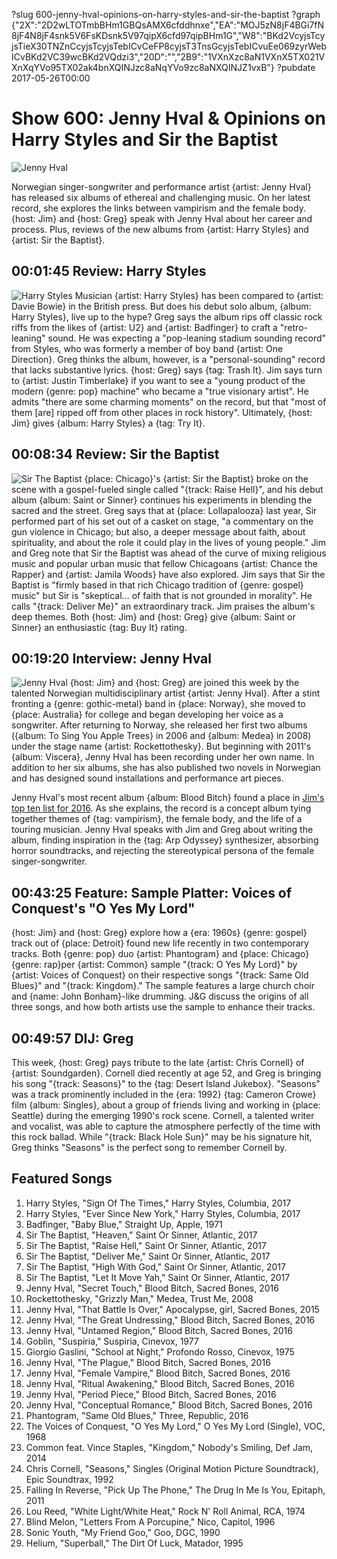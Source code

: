 ?slug 600-jenny-hval-opinions-on-harry-styles-and-sir-the-baptist
?graph {"2X":"2D2wLTOTmbBHm1GBQsAMX6cfddhnxe","EA":"MOJ5zN8jF4BGi7fN8jF4N8jF4snk5V6FsKDsnk5V97qipX6cfd97qipBHm1G","W8":"BKd2VcyjsTcyjsTieX30TNZnCcyjsTcyjsTebICvCeFP8cyjsT3TnsGcyjsTebICvuEe069zyrWebICvBKd2VC39wcBKd2VQdzi3","20D":"","2B9":"1VXnXzc8aN1VXnX5TX021VXnXqYVo95TX02ak4bnXQINJzc8aNqYVo9zc8aNXQINJZ1vxB"}
?pubdate 2017-05-26T00:00

# Show 600: Jenny Hval & Opinions on Harry Styles and Sir the Baptist
![Jenny Hval](https://static.soundopinions.org/images/2017/jennyhval_web.jpg)

Norwegian singer-songwriter and performance artist {artist: Jenny Hval} has released six albums of ethereal and challenging music. On her latest record, she explores the links between vampirism and the female body. {host: Jim} and {host: Greg} speak with Jenny Hval about her career and process. Plus, reviews of the new albums from {artist: Harry Styles} and {artist: Sir the Baptist}.

## 00:01:45 Review: Harry Styles
![Harry Styles](https://static.soundopinions.org/assets/600/2X0.jpg)
Musician {artist: Harry Styles} has been compared to {artist: Davie Bowie} in the British press. But does his debut solo album, {album: Harry Styles}, live up to the hype? Greg says the album rips off classic rock riffs from the likes of {artist: U2} and {artist: Badfinger} to craft a "retro-leaning" sound. He was expecting a "pop-leaning stadium sounding record" from Styles, who was formerly a member of boy band {artist: One Direction}.  Greg thinks the album, however, is a "personal-sounding" record that lacks substantive lyrics. {host: Greg} says {tag: Trash It}. Jim says turn to {artist: Justin Timberlake} if you want to see a "young product of the modern {genre: pop} machine" who became a "true visionary artist". He admits "there are some charming moments" on the record, but that "most of them [are] ripped off from other places in rock history". Ultimately, {host: Jim} gives {album: Harry Styles} a {tag: Try It}.


## 00:08:34 Review: Sir the Baptist
![Sir The Baptist](https://static.soundopinions.org/assets/600/EA0.jpg)
{place: Chicago}'s {artist: Sir the Baptist} broke on the scene with a gospel-fueled single called "{track: Raise Hell}", and his debut album {album: Saint or Sinner} continues his experiments in blending the sacred and the street. Greg says that at {place: Lollapalooza} last year, Sir performed part of his set out of a casket on stage, "a commentary on the gun violence in Chicago; but also, a deeper message about faith, about spirituality, and about the role it could play in the lives of young people."
Jim and Greg note that Sir the Baptist was ahead of the curve of mixing religious music and popular urban music that fellow Chicagoans {artist: Chance the Rapper} and {artist: Jamila Woods} have also explored.
Jim says that Sir the Baptist is "firmly based in that rich Chicago tradition of {genre: gospel} music" but Sir is "skeptical… of faith that is not grounded in morality". He calls "{track: Deliver Me}" an extraordinary track. Jim praises the album's deep themes. Both {host: Jim} and {host: Greg} give {album: Saint or Sinner} an enthusiastic {tag: Buy It} rating.

## 00:19:20 Interview: Jenny Hval
![Jenny Hval](https://static.soundopinions.org/assets/600/W80.jpg)
{host: Jim} and {host: Greg} are joined this week by the talented Norwegian multidisciplinary artist {artist: Jenny Hval}. After a stint fronting a {genre: gothic-metal} band in {place: Norway}, she moved to {place: Australia} for college and began developing her voice as a songwriter. After returning to Norway, she released her first two albums ({album: To Sing You Apple Trees} in 2006 and {album: Medea} in 2008) under the stage name {artist: Rockettothesky}. But beginning with 2011's {album: Viscera}, Jenny Hval has been recording under her own name. In addition to her six albums, she has also published two novels in Norwegian and has designed sound installations and performance art pieces.

Jenny Hval's most recent album {album: Blood Bitch} found a place in [Jim's top ten list for 2016](http://soundopinions.org/show/576/). As she explains, the record is a concept album tying together themes of {tag: vampirism}, the female body, and the life of a touring musician. Jenny Hval speaks with Jim and Greg about writing the album, finding inspiration in the {tag: Arp Odyssey} synthesizer, absorbing horror soundtracks, and rejecting the stereotypical persona of the female singer-songwriter.


## 00:43:25 Feature:  Sample Platter: Voices of Conquest's "O Yes My Lord"
{host: Jim} and {host: Greg} explore how a {era: 1960s} {genre: gospel} track out of {place: Detroit} found new life recently in two contemporary tracks. Both {genre: pop} duo {artist: Phantogram} and {place: Chicago} {genre: rap}per {artist: Common} sample "{track: O Yes My Lord}" by {artist: Voices of Conquest} on their respective songs "{track: Same Old Blues}" and "{track: Kingdom}." The sample features a large church choir and {name: John Bonham}-like drumming. J&G discuss the origins of all three songs, and how both artists use the sample to enhance their tracks.

## 00:49:57 DIJ: Greg
This week, {host: Greg} pays tribute to the late {artist: Chris Cornell} of {artist: Soundgarden}. Cornell died recently at age 52, and Greg is bringing his song "{track: Seasons}" to the {tag: Desert Island Jukebox}. "Seasons" was a track prominently included in the {era: 1992} {tag: Cameron Crowe} film {album: Singles}, about a group of friends living and working in {place: Seattle} during the emerging 1990's rock scene. Cornell, a talented writer and vocalist, was able to capture the atmosphere perfectly of the time with this rock ballad. While "{track: Black Hole Sun}" may be his signature hit, Greg thinks "Seasons" is the perfect song to remember Cornell by.

## Featured Songs
1. Harry Styles, "Sign Of The Times," Harry Styles, Columbia, 2017
1. Harry Styles, "Ever Since New York," Harry Styles, Columbia, 2017
1. Badfinger, "Baby Blue," Straight Up, Apple, 1971
1. Sir The Baptist, "Heaven," Saint Or Sinner, Atlantic, 2017
1. Sir The Baptist, "Raise Hell," Saint Or Sinner, Atlantic, 2017
1. Sir The Baptist, "Deliver Me," Saint Or Sinner, Atlantic, 2017
1. Sir The Baptist, "High With God," Saint Or Sinner, Atlantic, 2017
1. Sir The Baptist, "Let It Move Yah," Saint Or Sinner, Atlantic, 2017
1. Jenny Hval, "Secret Touch," Blood Bitch, Sacred Bones, 2016
1. Rockettothesky, "Grizzly Man," Medea, Trust Me, 2008
1. Jenny Hval, "That Battle Is Over," Apocalypse, girl, Sacred Bones, 2015
1. Jenny Hval, "The Great Undressing," Blood Bitch, Sacred Bones, 2016
1. Jenny Hval, "Untamed Region," Blood Bitch, Sacred Bones, 2016
1. Goblin, "Suspiria," Suspiria, Cinevox, 1977
1. Giorgio Gaslini, "School at Night," Profondo Rosso, Cinevox, 1975
1. Jenny Hval, "The Plague," Blood Bitch, Sacred Bones, 2016
1. Jenny Hval, "Female Vampire," Blood Bitch, Sacred Bones, 2016
1. Jenny Hval, "Ritual Awakening," Blood Bitch, Sacred Bones, 2016
1. Jenny Hval, "Period Piece," Blood Bitch, Sacred Bones, 2016
1. Jenny Hval, "Conceptual Romance," Blood Bitch, Sacred Bones, 2016
1. Phantogram, "Same Old Blues," Three, Republic, 2016
1. The Voices of Conquest, "O Yes My Lord," O Yes My Lord (Single), VOC, 1968
1. Common feat. Vince Staples, "Kingdom," Nobody's Smiling, Def Jam, 2014
1. Chris Cornell, "Seasons," Singles (Original Motion Picture Soundtrack), Epic Soundtrax, 1992
1. Falling In Reverse, "Pick Up The Phone," The Drug In Me Is You, Epitaph, 2011
1. Lou Reed, "White Light/White Heat," Rock N' Roll Animal, RCA, 1974
1. Blind Melon, "Letters From A Porcupine," Nico, Capitol, 1996
1. Sonic Youth, "My Friend Goo," Goo, DGC, 1990
1. Helium, "Superball," The Dirt Of Luck, Matador, 1995